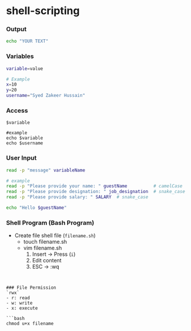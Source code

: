 
# shell-scripting

### Output
```bash
echo "YOUR TEXT"
```

### Variables
```bash
variable=value

# Example
x=10
y=20
username="Syed Zakeer Hussain"
```

### Access
```
$variable

#example
echo $variable
echo $username
```

### User Input
```bash
read -p "message" variableName

# example
read -p "Please provide your name: " guestName          # camelCase
read -p "Please provide designation: " job_designation  # snake_case
read -p "Please provide salary: " SALARY  # snake_case

echo "Hello $guestName"
```


### Shell Program (Bash Program)
- Create file shell file (`filename.sh`)
    - touch filename.sh
    - vim filename.sh
        1. Insert -> Press (`i`)
        2. Edit content
        3. ESC -> :wq
```


### File Permission
`rwx`
- r: read
- w: write
- x: execute

```bash
chmod u+x filename
```
